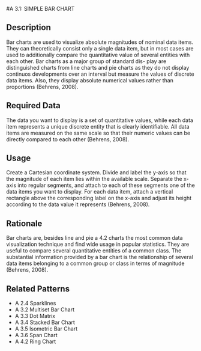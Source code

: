 

#A 3.1: SIMPLE BAR CHART


## Description

Bar charts are used to visualize absolute magnitudes of nominal data items. They can theoretically consist only a single data item, but in most cases are used to additionally compare the quantitative value of several entities with each other. Bar charts as a major group of standard dis- play are distinguished charts from line charts and pie charts as they do not display continuos developments over an interval but measure the values of discrete data items. Also, they display absolute numerical values rather than proportions (Behrens, 2008).


## Required Data

The data you want to display is a set of quantitative values, while each data item represents a unique discrete entity that is clearly identifiable. All data items are measured on the same scale so that their numeric values can be directly compared to each other (Behrens, 2008).


## Usage

Create a Cartesian coordinate system. Divide and label the y-axis so that the magnitude of each item lies within the available scale. Separate the x-axis into regular segments, and attach to each of these segments one of the data items you want to display. For each data item, attach a vertical rectangle above the corresponding label on the x-axis and adjust its height according to the data value it represents (Behrens, 2008).


## Rationale

Bar charts are, besides line and pie a 4.2 charts the most common data visualization technique and find wide usage in popular statistics. They are useful to compare several quantitative entities of a common class. The substantial information provided by a bar chart is the relationship of several data items belonging to a common group or class in terms of magnitude (Behrens, 2008).


## Related Patterns

* A 2.4 Sparklines
* A 3.2 Multiset Bar Chart
* A 3.3 Dot Matrix
* A 3.4 Stacked Bar Chart
* A 3.5 Isometric Bar Chart
* A 3.6 Span Chart
* A 4.2 Ring Chart
